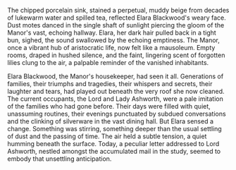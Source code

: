 The chipped porcelain sink, stained a perpetual, muddy beige from decades of lukewarm water and spilled tea, reflected Elara Blackwood's weary face.  Dust motes danced in the single shaft of sunlight piercing the gloom of the Manor's vast, echoing hallway.  Elara, her dark hair pulled back in a tight bun, sighed, the sound swallowed by the echoing emptiness.  The Manor, once a vibrant hub of aristocratic life, now felt like a mausoleum.  Empty rooms, draped in hushed silence, and the faint, lingering scent of forgotten lilies clung to the air, a palpable reminder of the vanished inhabitants.  

Elara Blackwood, the Manor's housekeeper, had seen it all.  Generations of families, their triumphs and tragedies, their whispers and secrets, their laughter and tears, had played out beneath the very roof she now cleaned.  The current occupants, the Lord and Lady Ashworth, were a pale imitation of the families who had gone before.  Their days were filled with quiet, unassuming routines, their evenings punctuated by subdued conversations and the clinking of silverware in the vast dining hall.  But Elara sensed a change.  Something was stirring, something deeper than the usual settling of dust and the passing of time.  The air held a subtle tension, a quiet humming beneath the surface.  Today, a peculiar letter addressed to Lord Ashworth, nestled amongst the accumulated mail in the study, seemed to embody that unsettling anticipation.

